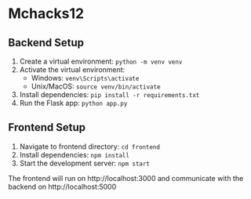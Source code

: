 # Mchacks12

## Backend Setup
1. Create a virtual environment: `python -m venv venv`
2. Activate the virtual environment: 
   - Windows: `venv\Scripts\activate`
   - Unix/MacOS: `source venv/bin/activate`
3. Install dependencies: `pip install -r requirements.txt`
4. Run the Flask app: `python app.py`

## Frontend Setup
1. Navigate to frontend directory: `cd frontend`
2. Install dependencies: `npm install`
3. Start the development server: `npm start`

The frontend will run on http://localhost:3000 and communicate with the backend on http://localhost:5000